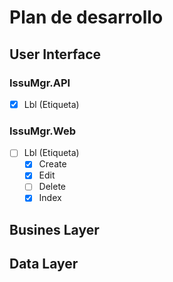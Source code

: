 # Plan de desarrollo
## User Interface
### IssuMgr.API
- [x] Lbl (Etiqueta)
### IssuMgr.Web
- [ ] Lbl (Etiqueta)
  - [x] Create
  - [x] Edit
  - [ ] Delete
  - [x] Index
## Busines Layer

## Data Layer